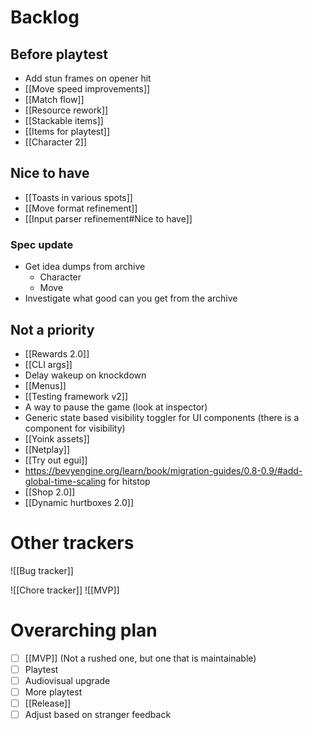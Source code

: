 # Backlog
## Before playtest
- Add stun frames on opener hit
- [[Move speed improvements]]
- [[Match flow]]
- [[Resource rework]]
- [[Stackable items]]
- [[Items for playtest]]
- [[Character 2]]

## Nice to have
- [[Toasts in various spots]]
- [[Move format refinement]]
- [[Input parser refinement#Nice to have]]

### Spec update
- Get idea dumps from archive
	- Character
	- Move
- Investigate what good can you get from the archive

## Not a priority
- [[Rewards 2.0]]
- [[CLI args]]
- Delay wakeup on knockdown
- [[Menus]]
- [[Testing framework v2]]
- A way to pause the game (look at inspector)
- Generic state based visibility toggler for UI components (there is a component for visibility)
- [[Yoink assets]]
- [[Netplay]]
- [[Try out egui]]
- https://bevyengine.org/learn/book/migration-guides/0.8-0.9/#add-global-time-scaling for hitstop
- [[Shop 2.0]]
- [[Dynamic hurtboxes 2.0]]

# Other trackers
![[Bug tracker]]

![[Chore tracker]]
![[MVP]]

# Overarching plan
- [ ] [[MVP]] (Not a rushed one, but one that is maintainable)
- [ ] Playtest
- [ ] Audiovisual upgrade
- [ ] More playtest
- [ ] [[Release]]
- [ ] Adjust based on stranger feedback
